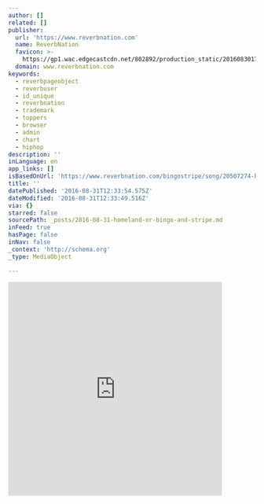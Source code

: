 ```yaml
---
author: []
related: []
publisher:
  url: 'https://www.reverbnation.com'
  name: ReverbNation
  favicon: >-
    https://gp1.wac.edgecastcdn.net/802892/production_static/20160830170657/images/favicon.ico
  domain: www.reverbnation.com
keywords:
  - reverbpageobject
  - reverbuser
  - id_unique
  - reverbnation
  - trademark
  - toppers
  - browser
  - admin
  - chart
  - hiphop
description: ''
inLanguage: en
app_links: []
isBasedOnUrl: 'https://www.reverbnation.com/bingostripe/song/20507274-homeland'
title: ''
datePublished: '2016-08-31T12:33:54.575Z'
dateModified: '2016-08-31T12:33:49.516Z'
via: {}
starred: false
sourcePath: _posts/2016-08-31-homeland-or-bingo-and-stripe.md
inFeed: true
hasPage: false
inNav: false
_context: 'http://schema.org'
_type: MediaObject

---
```

<iframe src="https://cdn.embedly.com/widgets/media.html?src=https%3A%2F%2Fwww.reverbnation.com%2Fwidget_code%2Fhtml_widget%2Fartist_1383734%3Fwidget_id%3D55%26client_id%3Dt23vwef5f%26pwc%5Bautoplay%5D%3D1%26pwc%5Bincluded_songs%5D%3D0%26pwc%5Bsong_ids%5D%3D20507274%26context_type%3Dsong%26id_unique%3DSong_20507274&amp;src_secure=1&amp;url=https%3A%2F%2Fwww.reverbnation.com%2Fbingostripe%2Fsong%2F20507274-homeland&amp;image=https%3A%2F%2Fgp1.wac.edgecastcdn.net%2F802892%2Fhttp_public_production%2Fartists%2Fimages%2F1383734%2Foriginal%2F1388034131_B__2.jpg%3F1467150499&amp;key=b7d04c9b404c499eba89ee7072e1c4f7&amp;type=text%2Fhtml&amp;schema=reverbnation" width="435" height="435" scrolling="no" frameborder="0" allowfullscreen="" style=""></iframe>